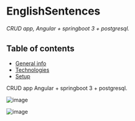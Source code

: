 # EnglishSentences

###### CRUD app, Angular + springboot 3 + postgresql.

## Table of contents
* [General info](#general-info)
* [Technologies](#technologies)
* [Setup](#setup)

CRUD app 
Angular + springboot 3 + postgresql.

![image](https://user-images.githubusercontent.com/80157748/224550411-4b913aa0-01ea-431c-85d7-f008cbfe166d.png)


![image](https://user-images.githubusercontent.com/80157748/224550276-01830499-ae93-459b-a792-5b7d94e3ebac.png)
